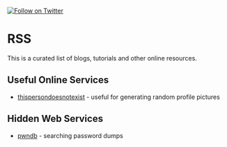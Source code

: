 [![Follow on Twitter](https://img.shields.io/twitter/follow/pownjs.svg?logo=twitter)](https://twitter.com/pownjs)

# RSS

This is a  curated list of blogs, tutorials and other online resources.

## Useful Online Services

* [thispersondoesnotexist](https://thispersondoesnotexist.com/) - useful for generating random profile pictures

## Hidden Web Services

* [pwndb](http://pwndb2am4tzkvold.onion/) - searching password dumps
